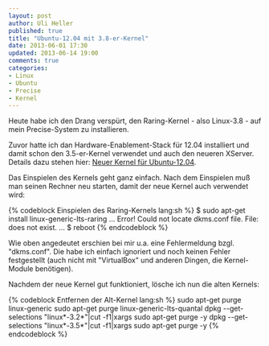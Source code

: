 ```yaml
---
layout: post
author: Uli Heller
published: true
title: "Ubuntu-12.04 mit 3.8-er-Kernel"
date: 2013-06-01 17:30
updated: 2013-06-14 19:00
comments: true
categories: 
- Linux
- Ubuntu
- Precise
- Kernel
---
```


Heute habe ich den Drang verspürt, den Raring-Kernel - also Linux-3.8 - auf
mein Precise-System zu installieren.

<!--more -->

Zuvor hatte ich
dan Hardware-Enablement-Stack für 12.04 installiert
und damit schon den 3.5-er-Kernel verwendet und auch
den neueren XServer. Details dazu stehen hier:
[Neuer Kernel für Ubuntu-12.04](/2013/02/20/precise-hardware-enablement/).

Das Einspielen des Kernels geht ganz einfach. Nach dem Einspielen
muß man seinen Rechner neu starten, damit der neue Kernel auch
verwendet wird:

{% codeblock Einspielen des Raring-Kernels lang:sh %}
$ sudo apt-get install linux-generic-lts-raring
...
Error! Could not locate dkms.conf file.
File:  does not exist.
...
$ reboot
{% endcodeblock %}

Wie oben angedeutet erschien bei mir u.a. eine Fehlermeldung bzgl. "dkms.conf".
Die habe ich einfach ignoriert und noch keinen Fehler festgestellt (auch nicht
mit "VirtualBox" und anderen Dingen, die Kernel-Module benötigen).

Nachdem der neue Kernel gut funktioniert, lösche ich nun die alten Kernels:

{% codeblock Entfernen der Alt-Kernel lang:sh %}
sudo apt-get purge linux-generic
sudo apt-get purge linux-generic-lts-quantal
dpkg --get-selections "linux*-3.2*"|cut -f1|xargs sudo apt-get purge -y
dpkg --get-selections "linux*-3.5*"|cut -f1|xargs sudo apt-get purge -y
{% endcodeblock %}
